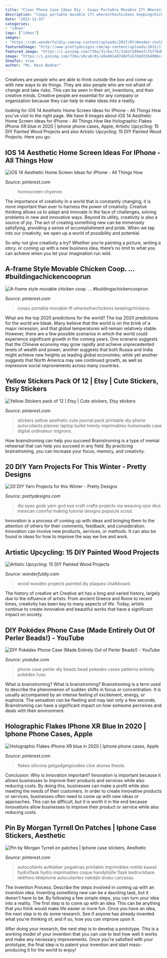```yaml
---
title: "Clear Phone Case Ideas Diy - Coops Portable Movable Ift Wheresthechickens Keepingchickens"
description: "Coops portable movable ift wheresthechickens keepingchickens"
date: "2022-12-15"
categories:
- "ideas"
tags: ["ideas"]
images:
- "https://cdn.wonderfuldiy.com/wp-content/uploads/2017/07/Wooden-chalkboard-plaques.jpg"
featuredImage: "http://www.prettydesigns.com/wp-content/uploads/2015/11/DIY-Gods-Eyes.jpg"
featured_image: "https://i.pinimg.com/736x/31/6e/f2/316ef289eafcf5f76d0f695ab95435f9.jpg"
image: "https://i.pinimg.com/736x/a9/a8/01/a9a801a0748d7a53bb033b4006c42a13.jpg"
ShowToc: true
author: "Ms. Reva Bednar"
---
```



Creatives are people who are able to think outside the box and come up with new ways to do things. They are also people who are not afraid of change and take risks. This can be seen in their art, inventions, and their creative minds. Creative people are essential for any company or organization because they can help to make ideas into a reality.

	

		
looking for iOS 14 Aesthetic Home Screen Ideas for iPhone - All Things How you've visit to the right page. We have 8 Images about iOS 14 Aesthetic Home Screen Ideas for iPhone - All Things How like Holographic Flakes iPhone XR blue in 2020 | Iphone phone cases, Apple, Artistic Upcycling: 15 DIY Painted Wood Projects and also Artistic Upcycling: 15 DIY Painted Wood Projects. Here you go:
		
    
## IOS 14 Aesthetic Home Screen Ideas For IPhone - All Things How

<img loading=lazy src="https://i.pinimg.com/736x/c9/3f/de/c93fde4f81cea0b775f9f25d83d83403.jpg" onerror="this.onerror=null;this.src='https://tse2.mm.bing.net/th?id=OIP.bSiRMGH1IDDEtBs4teHy9QHaQB&amp;pid=15.1';" alt="iOS 14 Aesthetic Home Screen Ideas for iPhone - All Things How">

_Source: pinterest.com_

>homescreen chyenne. 

	

The importance of creativity
In a world that is constantly changing, it is more important than ever to harness the power of creativity. Creative thinking allows us to adapt and innovate in the face of challenges, solving problems in new and innovative ways.
Beyond its utility, creativity is also a source of joy. The act of creating something new can be immensely satisfying, providing a sense of accomplishment and pride. When we tap into our creativity, we open up a world of possibility and potential.

So why not give creativity a try? Whether you’re painting a picture, writing a story, or coming up with a new business idea, there’s no limit to what you can achieve when you let your imagination run wild.

    
## A-frame Style Movable Chicken Coop. … #buildingachickencooprun

<img loading=lazy src="https://i.pinimg.com/736x/fd/34/af/fd34af44cbc73ac6d3d5ce6a7a741e3b.jpg" onerror="this.onerror=null;this.src='https://tse1.mm.bing.net/th?id=OIP.umXBGusNBZSYBMbbZxArmQHaJR&amp;pid=15.1';" alt="A-frame style movable chicken coop. … #buildingachickencooprun">

_Source: pinterest.com_

>coops portable movable ift wheresthechickens keepingchickens. 

	

What are the top 2020 predictions for the world?
The top 2020 predictions for the world are bleak. Many believe that the world is on the brink of a major recession, and that global temperatures will remain relatively stable. However, there are a few possible scenarios in which the world could experience significant growth in the coming years. One scenario suggests that the Chinese economy may grow rapidly and achieve unprecedented levels of wealth and power; another suggests that both Russia and India might achieve new heights as leading global economies; while yet another suggests that North America may see continued growth, as well as impressive social improvements across many countries.

    
## Yellow Stickers Pack Of 12 | Etsy | Cute Stickers, Etsy Stickers

<img loading=lazy src="https://i.pinimg.com/736x/a9/a8/01/a9a801a0748d7a53bb033b4006c42a13.jpg" onerror="this.onerror=null;this.src='https://tse3.mm.bing.net/th?id=OIP.ydd4a4PbKHdYI4fSpFlQGQHaJ4&amp;pid=15.1';" alt="Yellow Stickers pack of 12 | Etsy | Cute stickers, Etsy stickers">

_Source: pinterest.com_

>stickers yellow aesthetic cute journal pack printable diy phone autocollants planner laptop bullet trendy imprimables homemade case digital ordinateur mignons. 

	

How brainstroming can help you succeed
Brainstroming is a type of mental rehearsal that can help you succeed in any field. By practicing brainstroming, you can increase your focus, memory, and creativity.

    
## 20 DIY Yarn Projects For This Winter - Pretty Designs

<img loading=lazy src="http://www.prettydesigns.com/wp-content/uploads/2015/11/DIY-Gods-Eyes.jpg" onerror="this.onerror=null;this.src='https://tse2.mm.bing.net/th?id=OIP.eYfeBpVUr8Olk89-4ArDHQHaKw&amp;pid=15.1';" alt="20 DIY Yarn Projects for this Winter - Pretty Designs">

_Source: prettydesigns.com_

>diy eyes gods yarn god eye craft crafts projects via weaving ojos dios mexican colorful making tutorial designs popsicle scout. 

	

Innovation is a process of coming up with ideas and bringing them to the attention of others for their comments, feedback, and consideration. Innovation can involve new products, services, or methods. It can also be found in ideas for how to improve the way we live and work.

    
## Artistic Upcycling: 15 DIY Painted Wood Projects

<img loading=lazy src="https://cdn.wonderfuldiy.com/wp-content/uploads/2017/07/Wooden-chalkboard-plaques.jpg" onerror="this.onerror=null;this.src='https://tse2.mm.bing.net/th?id=OIP.RjSfrkMXybph73pPRExJhAHaJ4&amp;pid=15.1';" alt="Artistic Upcycling: 15 DIY Painted Wood Projects">

_Source: wonderfuldiy.com_

>wood wooden projects painted diy plaques chalkboard. 

	

The history of creative art
Creative art has a long and varied history, largely due to the influence of artists. From ancient Greece and Rome to recent times, creativity has been key to many aspects of life. Today, artists continue to create innovative and beautiful works that have a significant impact on society.

    
## DIY Pokédex Phone Case (Made Entirely Out Of Perler Beads!) - YouTube

<img loading=lazy src="https://i.ytimg.com/vi/MnZ06B2hPZQ/maxresdefault.jpg" onerror="this.onerror=null;this.src='https://tse1.mm.bing.net/th?id=OIP.QE96cGPaBYSEToPMJchkvwHaEK&amp;pid=15.1';" alt="DIY Pokédex Phone Case (Made Entirely Out of Perler Beads!) - YouTube">

_Source: youtube.com_

>phone case perler diy beads bead pokedex cases patterns entirely pokédex fuse. 

	

What is brainstroming?
What is brainstroming? Brainstroming is a term used to describe the phenomenon of sudden shifts in focus or concentration. It is usually accompanied by an intense feeling of excitement, energy, or euphoria. The sensation can be fleeting and may last only a few seconds. Brainstroming can have a significant impact on how someone perceives and deals with their environment.

    
## Holographic Flakes IPhone XR Blue In 2020 | Iphone Phone Cases, Apple

<img loading=lazy src="https://i.pinimg.com/736x/b1/fb/53/b1fb5324c5a434e0652f89004b0792fb.jpg" onerror="this.onerror=null;this.src='https://tse1.mm.bing.net/th?id=OIP.IIJ6b0Y1PA9ymwwX4i0DdQHaJ3&amp;pid=15.1';" alt="Holographic Flakes iPhone XR blue in 2020 | Iphone phone cases, Apple">

_Source: pinterest.com_

>flakes silicona getgadgetgoodies cloe atonse theola. 

	

Conclusion: Why is innovation important?
Innovation is important because it allows businesses to improve their products and services while also reducing costs. By doing this, businesses can make a profit while also meeting the needs of their customers. In order to create innovative products or services, businesses often need to come up with new ideas or approaches. This can be difficult, but it is worth it in the end because innovations allow businesses to improve their product or service while also reducing costs.

    
## Pin By Morgan Tyrrell On Patches | Iphone Case Stickers, Aesthetic

<img loading=lazy src="https://i.pinimg.com/736x/31/6e/f2/316ef289eafcf5f76d0f695ab95435f9.jpg" onerror="this.onerror=null;this.src='https://tse4.mm.bing.net/th?id=OIP.Qz6WdLAd27wJOHXNTZc_3AHaKa&amp;pid=15.1';" alt="Pin by Morgan Tyrrell on patches | Iphone case stickers, Aesthetic">

_Source: pinterest.com_

>autocollants aufkleber pegatinas printable imprimibles notitle kawaii hydroflask hydro imprimables coque handyhülle flask bedruckbare teléfono téléphone autocolantes naklejki druku carcasas. 

	

The Invention Process: Describe the steps involved in coming up with an invention idea.
Inventing something new can be a daunting task, but it doesn't have to be. By following a few simple steps, you can turn your idea into a reality.
The first step is to come up with an idea. This can be anything that you think would make life easier or more fun. Once you have an idea, the next step is to do some research. See if anyone has already invented what you're thinking of, and if so, how you can improve upon it.

After doing your research, the next step is to develop a prototype. This is a working model of your invention that you can use to test how well it works and make any necessary improvements. Once you're satisfied with your prototype, the final step is to patent your invention and start mass-producing it for the world to enjoy!

